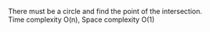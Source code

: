 There must be a circle and find the point of the intersection.  
Time complexity O(n), Space complexity O(1)
